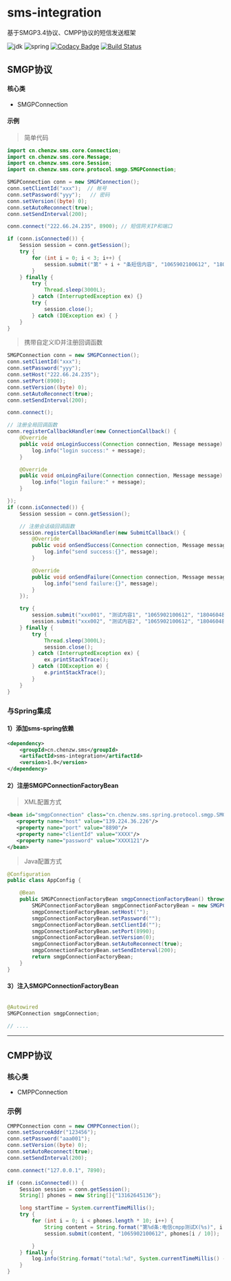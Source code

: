 # sms-integration
基于SMGP3.4协议、CMPP协议的短信发送框架

![jdk](https://img.shields.io/badge/jdk-1.6-brightgreen.svg)
![spring](https://img.shields.io/badge/spring-4.3.22.RELEASE-brightgreen.svg)
[![Codacy Badge](https://api.codacy.com/project/badge/Grade/fbaa198ef0ed46409d93384dfbb6643b)](https://www.codacy.com/manual/otary/sms-integration?utm_source=github.com&amp;utm_medium=referral&amp;utm_content=otary/sms-integration&amp;utm_campaign=Badge_Grade)
[![Build Status](https://travis-ci.org/otary/sms-integration.svg?branch=master)](https://travis-ci.org/otary/sms-integration)

## SMGP协议

#### 核心类

- SMGPConnection

#### 示例

>  简单代码
``` java
import cn.chenzw.sms.core.Connection;
import cn.chenzw.sms.core.Message;
import cn.chenzw.sms.core.Session;
import cn.chenzw.sms.core.protocol.smgp.SMGPConnection;

SMGPConnection conn = new SMGPConnection();
conn.setClientId("xxx");  // 帐号
conn.setPassword("yyy");   // 密码
conn.setVersion((byte) 0);
conn.setAutoReconnect(true);
conn.setSendInterval(200);

conn.connect("222.66.24.235", 8900); // 短信网关IP和端口

if (conn.isConnected()) {
    Session session = conn.getSession();
    try {
        for (int i = 0; i < 3; i++) {
            session.submit("第" + i + "条短信内容", "1065902100612", "18046048466");
        }
    } finally {
        try {
            Thread.sleep(3000L);
        } catch (InterruptedException ex) {}
        try {
            session.close();
        } catch (IOException ex) { }
    }
}
```

> 携带自定义ID并注册回调函数
``` java
SMGPConnection conn = new SMGPConnection();
conn.setClientId("xxx");
conn.setPassword("yyy");
conn.setHost("222.66.24.235");
conn.setPort(8900);
conn.setVersion((byte) 0);
conn.setAutoReconnect(true);
conn.setSendInterval(200);

conn.connect();

// 注册全局回调函数
conn.registerCallbackHandler(new ConnectionCallback() {
    @Override
    public void onLoginSuccess(Connection connection, Message message) {
        log.info("login success:" + message);
    }

    @Override
    public void onLoingFailure(Connection connection, Message message) {
        log.info("login failure:" + message);
    }

});
if (conn.isConnected()) {
    Session session = conn.getSession();

    // 注册会话级回调函数
    session.registerCallbackHandler(new SubmitCallback() {
        @Override
        public void onSendSuccess(Connection connection, Message message) {
            log.info("send success:{}", message);
        }

        @Override
        public void onSendFailure(Connection connection, Message message) {
            log.info("send failure:{}", message);
        }
    });

    try {
        session.submit("xxx001", "测试内容1", "1065902100612", "18046048466");
        session.submit("xxx002", "测试内容2", "1065902100612", "18046048466");
    } finally {
        try {
            Thread.sleep(3000L);
            session.close();
        } catch (InterruptedException ex) {
            ex.printStackTrace();
        } catch (IOException e) {
            e.printStackTrace();
        }
    }
}

```

### 与Spring集成

#### 1）添加sms-spring依赖
```` xml
<dependency>
	<groupId>cn.chenzw.sms</groupId>
    <artifactId>sms-integration</artifactId>
    <version>1.0</version>
</dependency>
````
#### 2）注册SMGPConnectionFactoryBean

> XML配置方式

``` xml
<bean id="smgpConnection" class="cn.chenzw.sms.spring.protocol.smgp.SMGPConnectionFactoryBean">
   <property name="host" value="139.224.36.226"/>
   <property name="port" value="8890"/>
   <property name="clientId" value="XXXX"/>
   <property name="password" value="XXXX121"/>
</bean>
```

> Java配置方式

``` java
@Configuration
public class AppConfig {

    @Bean
    public SMGPConnectionFactoryBean smgpConnectionFactoryBean() throws Exception {
        SMGPConnectionFactoryBean smgpConnectionFactoryBean = new SMGPConnectionFactoryBean();
        smgpConnectionFactoryBean.setHost("");
        smgpConnectionFactoryBean.setPassword("");
        smgpConnectionFactoryBean.setClientId("");
        smgpConnectionFactoryBean.setPort(8990);
        smgpConnectionFactoryBean.setVersion(0);
        smgpConnectionFactoryBean.setAutoReconnect(true);
        smgpConnectionFactoryBean.setSendInterval(200);
        return smgpConnectionFactoryBean;
    }
}
```

#### 3）注入SMGPConnectionFactoryBean
```` java

@Autowired
SMGPConnection smgpConnection;

// ....

````

------

## CMPP协议


### 核心类

- CMPPConnection


### 示例

``` java
CMPPConnection conn = new CMPPConnection();
conn.setSourceAddr("123456");
conn.setPassword("aaa001");
conn.setVersion((byte) 0);
conn.setAutoReconnect(true);
conn.setSendInterval(200);

conn.connect("127.0.0.1", 7890);

if (conn.isConnected()) {
    Session session = conn.getSession();
    String[] phones = new String[]{"13162645136"};

    long startTime = System.currentTimeMillis();
    try {
        for (int i = 0; i < phones.length * 10; i++) {
            String content = String.format("第%d条:电信cmpp测试X(%s)", i + 1, format.format(new Date()));
            session.submit(content, "1065902100612", phones[i / 10]);

        }
    } finally {
        log.info(String.format("total:%d", System.currentTimeMillis() - startTime));
    }
}
```

